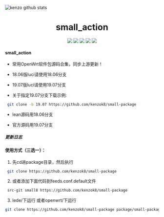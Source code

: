 ![kenzo github stats](https://github-readme-stats.vercel.app/api?username=kenzo&show_icons=true&theme=merko)
<div align="center">
<h1 align="center">small_action</h1>
<img src="https://img.shields.io/github/issues/kenzok8/small_action?color=green">
<img src="https://img.shields.io/github/stars/kenzok8/small_action?color=yellow">
<img src="https://img.shields.io/github/forks/kenzok8/small_action?color=orange">
<img src="https://img.shields.io/github/license/kenzok8/small_action?color=ff69b4">
<img src="https://img.shields.io/github/languages/code-size/kenzok8/small_action?color=blueviolet">
</div>


#### small_action

*  常用OpenWrt软件包源码合集，同步上游更新！

*  18.06版luci请使用18.06分支

*  19.07版luci请使用19.07分支

*  关于指定19.07分支下载示例:

```bash
 git clone -b 19.07 https://github.com/kenzok8/small-package
```

*  lean源码用18.06分支

*  官方源码用19.07分支


##### 更新日志



#### 使用方式（三选一）：

1. 先cd进package目录，然后执行

```bash
 git clone https://github.com/kenzok8/small-package
```
2. 或者添加下面代码到feeds.conf.default文件

```bash
 src-git small8 https://github.com/kenzok8/small-package
```
3. lede/下运行 或者openwrt/下运行

```bash
git clone https://github.com/kenzok8/small-package package/small-package
```





